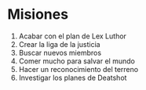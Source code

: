 # Misiones

1. Acabar con el plan de Lex Luthor
2. Crear la liga de la justicia
3. Buscar nuevos miembros
4. Comer mucho para salvar el mundo
5. Hacer un reconocimiento del terreno
6. Investigar los planes de Deatshot